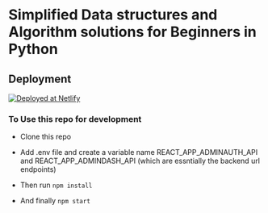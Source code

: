 # Simplified Data structures and Algorithm solutions for Beginners in Python

## Deployment

[![Deployed at Netlify](https://www.netlify.com/img/deploy/button.svg)](https://noobcodes.netlify.app/)




### To Use this repo for development 


- Clone this repo

- Add .env file and create a variable name REACT_APP_ADMINAUTH_API and REACT_APP_ADMINDASH_API (which are essntially the backend url endpoints)

- Then run <code>npm install</code>

- And finally <code>npm start</code>
